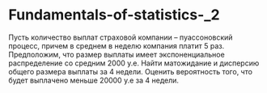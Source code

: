 # Fundamentals-of-statistics-_2
Пусть количество выплат страховой компании – пуассоновский процесс, причем в среднем в неделю компания платит 5 раз. Предположим, что размер выплаты
имеет экспоненциальное распределение со средним 2000 у.е. Найти матожидание и дисперсию общего размера выплаты за 4 недели. Оценить вероятность того, что будет выплачено меньше 20000 у.е за 4 недели.
